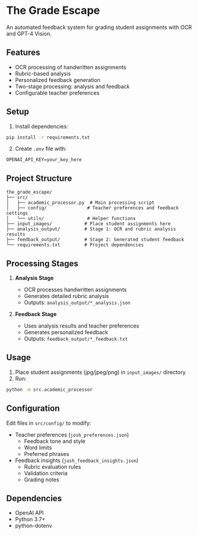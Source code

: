 # The Grade Escape

An automated feedback system for grading student assignments with OCR and GPT-4 Vision.

## Features
- OCR processing of handwritten assignments
- Rubric-based analysis
- Personalized feedback generation
- Two-stage processing: analysis and feedback
- Configurable teacher preferences

## Setup
1. Install dependencies:
```bash
pip install -r requirements.txt
```

2. Create `.env` file with:
```
OPENAI_API_KEY=your_key_here
```

## Project Structure
```
the_grade_escape/
├── src/
│   ├── academic_processor.py  # Main processing script
│   ├── config/               # Teacher preferences and feedback settings
│   └── utils/                # Helper functions
├── input_images/            # Place student assignments here
├── analysis_output/         # Stage 1: OCR and rubric analysis results
├── feedback_output/         # Stage 2: Generated student feedback
└── requirements.txt         # Project dependencies
```

## Processing Stages
1. **Analysis Stage**
   - OCR processes handwritten assignments
   - Generates detailed rubric analysis
   - Outputs: `analysis_output/*_analysis.json`

2. **Feedback Stage**
   - Uses analysis results and teacher preferences
   - Generates personalized feedback
   - Outputs: `feedback_output/*_feedback.txt`

## Usage
1. Place student assignments (jpg/jpeg/png) in `input_images/` directory
2. Run:
```bash
python -m src.academic_processor
```

## Configuration
Edit files in `src/config/` to modify:
- Teacher preferences (`josh_preferences.json`)
  - Feedback tone and style
  - Word limits
  - Preferred phrases
- Feedback insights (`josh_feedback_insights.json`)
  - Rubric evaluation rules
  - Validation criteria
  - Grading notes

## Dependencies
- OpenAI API
- Python 3.7+
- python-dotenv
